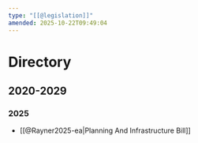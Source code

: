 ```yaml
---
type: "[[@legislation]]"
amended: 2025-10-22T09:49:04
---
```


# Directory
## 2020-2029
### 2025
- [[@Rayner2025-ea|Planning And Infrastructure Bill]]
